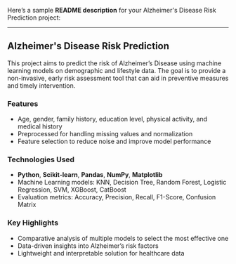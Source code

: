 Here’s a sample **README description** for your Alzheimer's Disease Risk Prediction project:

---

## Alzheimer's Disease Risk Prediction

This project aims to predict the risk of Alzheimer’s Disease using machine learning models on demographic and lifestyle data. The goal is to provide a non-invasive, early risk assessment tool that can aid in preventive measures and timely intervention.

### Features

* Age, gender, family history, education level, physical activity, and medical history
* Preprocessed for handling missing values and normalization
* Feature selection to reduce noise and improve model performance

### Technologies Used

* **Python**, **Scikit-learn**, **Pandas**, **NumPy**, **Matplotlib**
* Machine Learning models: KNN, Decision Tree, Random Forest, Logistic Regression, SVM, XGBoost, CatBoost
* Evaluation metrics: Accuracy, Precision, Recall, F1-Score, Confusion Matrix

### Key Highlights

* Comparative analysis of multiple models to select the most effective one
* Data-driven insights into Alzheimer’s risk factors
* Lightweight and interpretable solution for healthcare data


